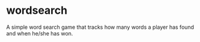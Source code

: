 # wordsearch
A simple word search game that tracks how many words a player has found and when he/she has won.

